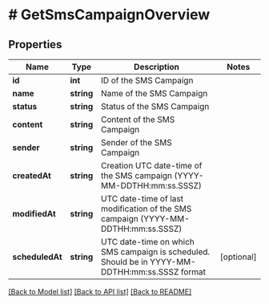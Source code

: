 # # GetSmsCampaignOverview

## Properties

Name | Type | Description | Notes
------------ | ------------- | ------------- | -------------
**id** | **int** | ID of the SMS Campaign |
**name** | **string** | Name of the SMS Campaign |
**status** | **string** | Status of the SMS Campaign |
**content** | **string** | Content of the SMS Campaign |
**sender** | **string** | Sender of the SMS Campaign |
**createdAt** | **string** | Creation UTC date-time of the SMS campaign (YYYY-MM-DDTHH:mm:ss.SSSZ) |
**modifiedAt** | **string** | UTC date-time of last modification of the SMS campaign (YYYY-MM-DDTHH:mm:ss.SSSZ) |
**scheduledAt** | **string** | UTC date-time on which SMS campaign is scheduled. Should be in YYYY-MM-DDTHH:mm:ss.SSSZ format | [optional]

[[Back to Model list]](../../README.md#models) [[Back to API list]](../../README.md#endpoints) [[Back to README]](../../README.md)
